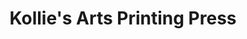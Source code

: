 ---
title: "Kollie's Arts Printing Press"
url: /gbarnga/kollies-arts-printing-press/
shop: Kopieren
---